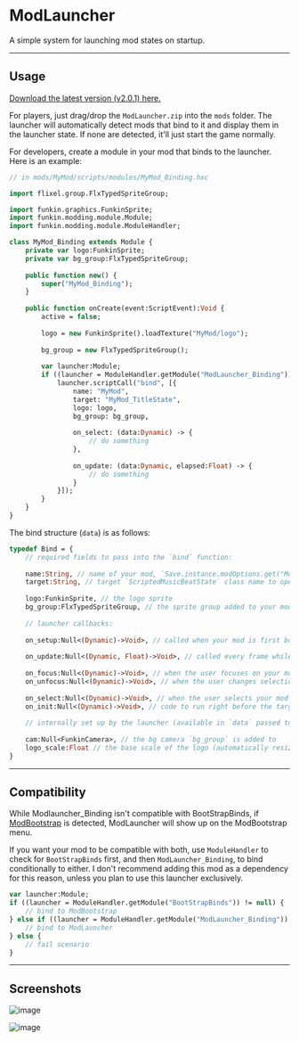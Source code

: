 # ModLauncher

A simple system for launching mod states on startup.

---

## Usage

[Download the latest version (v2.0.1) here.](https://github.com/cyn0x8/ModLauncher/releases)

For players, just drag/drop the `ModLauncher.zip` into the `mods` folder. The launcher will automatically detect mods that bind to it and display them in the launcher state. If none are detected, it'll just start the game normally.

For developers, create a module in your mod that binds to the launcher. Here is an example:

```haxe
// in mods/MyMod/scripts/modules/MyMod_Binding.hxc

import flixel.group.FlxTypedSpriteGroup;

import funkin.graphics.FunkinSprite;
import funkin.modding.module.Module;
import funkin.modding.module.ModuleHandler;

class MyMod_Binding extends Module {
	private var logo:FunkinSprite;
	private var bg_group:FlxTypedSpriteGroup;
	
	public function new() {
		super("MyMod_Binding");
	}
	
	public function onCreate(event:ScriptEvent):Void {
		active = false;
		
		logo = new FunkinSprite().loadTexture("MyMod/logo");
		
		bg_group = new FlxTypedSpriteGroup();
		
		var launcher:Module;
		if ((launcher = ModuleHandler.getModule("ModLauncher_Binding")) != null) {
			launcher.scriptCall("bind", [{
				name: "MyMod",
				target: "MyMod_TitleState",
				logo: logo,
				bg_group: bg_group,
				
				on_select: (data:Dynamic) -> {
					// do something
				},
				
				on_update: (data:Dynamic, elapsed:Float) -> {
					// do something
				}
			}]);
		}
	}
}
```

The bind structure (`data`) is as follows:

```haxe
typedef Bind = {
	// required fields to pass into the `bind` function:
	
	name:String, // name of your mod, `Save.instance.modOptions.get("ModLauncher").selected_mod` will be set to this after on_init
	target:String, // target `ScriptedMusicBeatState` class name to open after `on_init`
	
	logo:FunkinSprite, // the logo sprite
	bg_group:FlxTypedSpriteGroup, // the sprite group added to your mod bg camera
	
	// launcher callbacks:
	
	on_setup:Null<(Dynamic)->Void>, // called when your mod is first bound (camera exists starting here)
	
	on_update:Null<(Dynamic, Float)->Void>, // called every frame while in the launcher
	
	on_focus:Null<(Dynamic)->Void>, // when the user focuses on your mod
	on_unfocus:Null<(Dynamic)->Void>, // when the user changes selection to another mod
	
	on_select:Null<(Dynamic)->Void>, // when the user selects your mod
	on_init:Null<(Dynamic)->Void>, // code to run right before the target state opens, useful for conditionally setting stuff if your mod is selected
	
	// internally set up by the launcher (available in `data` passed to callbacks):
	
	cam:Null<FunkinCamera>, // the bg camera `bg_group` is added to
	logo_scale:Float // the base scale of the logo (automatically resized to half screen height)
}
```

---

## Compatibility

While Modlauncher_Binding isn't compatible with BootStrapBinds, if [ModBootstrap](https://gamebanana.com/mods/516273) is detected, ModLauncher will show up on the ModBootstrap menu.

If you want your mod to be compatible with both, use `ModuleHandler` to check for `BootStrapBinds` first, and then `ModLauncher_Binding`, to bind conditionally to either. I don't recommend adding this mod as a dependency for this reason, unless you plan to use this launcher exclusively.

```haxe
var launcher:Module;
if ((launcher = ModuleHandler.getModule("BootStrapBinds")) != null) {
	// bind to ModBootstrap
} else if ((launcher = ModuleHandler.getModule("ModLauncher_Binding")) != null) {
	// bind to ModLauncher
} else {
	// fail scenario
}
```

---

## Screenshots

![image](https://images.gamebanana.com/img/ss/tools/6646a3746ae01.jpg)

![image](https://images.gamebanana.com/img/ss/tools/6646a37d575ef.jpg)
